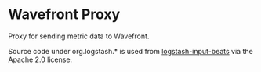 # Wavefront Proxy

Proxy for sending metric data to Wavefront.

Source code under org.logstash.* is used from
 [logstash-input-beats](https://github.com/logstash-plugins/logstash-input-beats) via the Apache 2.0 license.